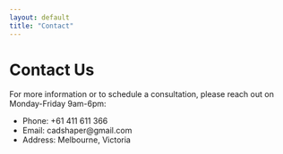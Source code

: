 ```yaml
---
layout: default
title: "Contact"
---
```

<h1>Contact Us</h1>
<p>For more information or to schedule a consultation, please reach out on Monday-Friday 9am-6pm:</p>
<ul>
    <li>Phone: +61 411 611 366</li>
    <li>Email: cadshaper@gmail.com</li>
    <li>Address: Melbourne, Victoria</li>
</ul>
